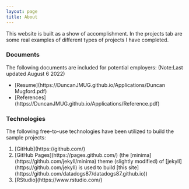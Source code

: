 ```yaml
---
layout: page
title: About
---
```


This website is built as a show of accomplishment. In the projects tab are some real examples of different types of projects I have completed. 



### Documents

The following documents are included for potential employers: (Note:Last updated August 6 2022)
<ul>
<li>[Resume](https://DuncanJMUG.github.io/Applications/Duncan Mugford.pdf)</li>
<li>[References](https://DuncanJMUG.github.io/Applications/Reference.pdf)</li>
</ul>

### Technologies

The following free-to-use technologies have been utilized to build the sample projects:
<ol>
<li>[GitHub](https://github.com/)</li>
<li>[GitHub Pages](https://pages.github.com/) (the [minima](https://github.com/jekyll/minima) theme (slightly modified) of [jekyll](https://github.com/jekyll) is used to build [this site](https://github.com/datadogs87/datadogs87.github.io))</li>
<li>[RStudio](https://www.rstudio.com/)</li>
</ol>
